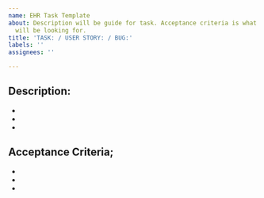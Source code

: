 ```yaml
---
name: EHR Task Template
about: Description will be guide for task. Acceptance criteria is what peer reviewer
  will be looking for.
title: 'TASK: / USER STORY: / BUG:'
labels: ''
assignees: ''

---
```


## Description:

-
-
-

## Acceptance Criteria;

-
-
-
